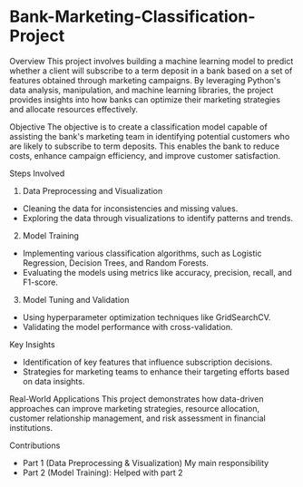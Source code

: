 # Bank-Marketing-Classification-Project
Overview
This project involves building a machine learning model to predict whether a client will subscribe to a term deposit in a bank based on a set of features obtained through marketing campaigns. By leveraging Python's data analysis, manipulation, and machine learning libraries, the project provides insights into how banks can optimize their marketing strategies and allocate resources effectively.

Objective
The objective is to create a classification model capable of assisting the bank's marketing team in identifying potential customers who are likely to subscribe to term deposits. This enables the bank to reduce costs, enhance campaign efficiency, and improve customer satisfaction.

Steps Involved

1. Data Preprocessing and Visualization
- Cleaning the data for inconsistencies and missing values.
- Exploring the data through visualizations to identify patterns and trends.

2. Model Training
- Implementing various classification algorithms, such as Logistic Regression, Decision Trees, and Random Forests.
- Evaluating the models using metrics like accuracy, precision, recall, and F1-score.

3. Model Tuning and Validation
- Using hyperparameter optimization techniques like GridSearchCV.
- Validating the model performance with cross-validation.

Key Insights
- Identification of key features that influence subscription decisions.
- Strategies for marketing teams to enhance their targeting efforts based on data insights.

Real-World Applications
This project demonstrates how data-driven approaches can improve marketing strategies, resource allocation, customer relationship management, and risk assessment in financial institutions.

Contributions
- Part 1 (Data Preprocessing & Visualization) My main responsibility
- Part 2 (Model Training): Helped with part 2
